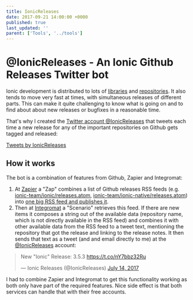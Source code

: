 ```yaml
---
title: IonicReleases
date: 2017-09-21 14:00:00 +0000
published: true
last_updated: ''
parent: ['Tools', '../tools']
---
```

# @IonicReleases - An Ionic Github Releases Twitter bot

Ionic development is distributed to lots of [libraries](/TODO) and [repositories](../understand/ionic-github-repositories). It also tends to move very fast at times, with simultaneous releases of different parts. This can make it quite challenging to know what is going on and to find about about new releases or bugfixes in a reasonable time.

That's why I created the [Twitter account @IonicReleases](https://twitter.com/IonicReleases) that tweets each time a new release for any of the important repositories on Github gets tagged and released:

<a class="twitter-timeline" data-height="800" href="https://twitter.com/IonicReleases">Tweets by IonicReleases</a> <script async src="//platform.twitter.com/widgets.js" charset="utf-8"></script>

## How it works

The bot is a combination of features from Github, Zapier and Integromat:

1. At [Zapier](https://zapier.com) a "Zap" combines a list of Github releases RSS feeds (e.g. [ionic-team/ionic/releases.atom](https://github.com/ionic-team/ionic/releases.atom), [ionic-team/ionic-native/releases.atom](https://github.com/ionic-team/ionic-native/releases.atom)) into [one big RSS feed and publishes it](https://zapier.com/engine/rss/2208489/ionic-github-releases).
2. Then at [Integromat](https://www.integromat.com/) a "Scenario" retrieves this feed. If there are new items it composes a string out of the available data (repository name, which is not directly available in the RSS feed) and combines it with other available data from the RSS feed to a tweet text, mentioning the repository that got the release and linking to the release notes. It then sends that text as a tweet (and and email directly to me) at the [@IonicReleases](https://twitter.com/IonicReleases) account: 

<blockquote class="twitter-tweet"><p lang="en" dir="ltr">New &quot;Ionic&quot; Release: 3.5.3 <a href="https://t.co/nY7bbz32Ru">https://t.co/nY7bbz32Ru</a></p>&mdash; Ionic Releases (@IonicReleases) <a href="https://twitter.com/IonicReleases/status/885928172755267585">July 14, 2017</a></blockquote> <script async src="//platform.twitter.com/widgets.js" charset="utf-8"></script>

I had to combine Zapier and Integromat to get this functionality working as both only have part of the required features. Nice side effect is that both services can handle that with their free accounts.
